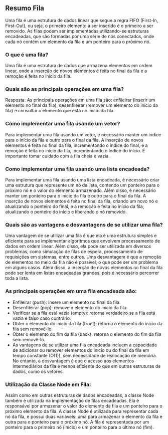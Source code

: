 ## Resumo Fila

Uma fila é uma estrutura de dados linear que segue a regra FIFO (First-In, First-Out), ou seja, o primeiro elemento a ser inserido é o primeiro a ser removido. As filas podem ser implementadas utilizando-se estruturas encadeadas, que são formadas por uma série de nós conectados, onde cada nó contém um elemento da fila e um ponteiro para o próximo nó.


### O que é uma fila?
Uma fila é uma estrutura de dados que armazena elementos em ordem linear, onde a inserção de novos elementos é feita no final da fila e a remoção é feita no início da fila.

### Quais são as principais operações em uma fila?
Resposta: As principais operações em uma fila são: enfileirar (inserir um elemento no final da fila), desenfileirar (remover um elemento do início da fila) e consultar o elemento que está no início da fila.

### Como implementar uma fila usando um vetor?
 Para implementar uma fila usando um vetor, é necessário manter um índice para o início da fila e outro para o final da fila. A inserção de novos elementos é feita no final da fila, incrementando o índice do final, e a remoção é feita no início da fila, incrementando o índice do início. É importante tomar cuidado com a fila cheia e vazia.

### Como implementar uma fila usando uma lista encadeada?
Para implementar uma fila usando uma lista encadeada, é necessário criar uma estrutura que represente um nó da lista, contendo um ponteiro para o próximo nó e o valor do elemento armazenado. Além disso, é necessário manter um ponteiro para o início da fila e outro para o final da fila. A inserção de novos elementos é feita no final da fila, criando um novo nó e atualizando o ponteiro do final, e a remoção é feita no início da fila, atualizando o ponteiro do início e liberando o nó removido.

### Quais são as vantagens e desvantagens de se utilizar uma fila?
Uma vantagem de se utilizar uma fila é que ela é uma estrutura simples e eficiente para se implementar algoritmos que envolvem processamento de dados em ordem linear. Além disso, ela pode ser utilizada em diversos problemas, como simulação de filas de espera, processamento de requisições em sistemas, entre outros. Uma desvantagem é que a remoção de elementos no meio da fila não é possível, o que pode ser um problema em alguns casos. Além disso, a inserção de novos elementos no final da fila pode ser lenta em listas encadeadas grandes, pois é necessário percorrer toda a lista.

### As principais operações em uma fila encadeada são:

* Enfileirar (push): insere um elemento no final da fila.
* Desenfileirar (pop): remove o elemento do início da fila.
* Verificar se a fila está vazia (empty): retorna verdadeiro se a fila está vazia e falso caso contrário.
* Obter o elemento do início da fila (front): retorna o elemento do início da fila sem removê-lo.
* Obter o elemento do fim da fila (back): retorna o elemento do fim da fila sem removê-lo.
* As vantagens de se utilizar uma fila encadeada incluem a capacidade de adicionar ou remover elementos do início ou do final da fila em tempo constante (O(1)), sem necessidade de realocação de memória. No entanto, a desvantagem é que o acesso aos elementos intermediários da fila é menos eficiente do que em outras estruturas de dados, como os vetores.

### Utilização da Classe Node em Fila:

Assim como em outras estruturas de dados encadeadas, a classe Node também é utilizada na implementação de filas encadeadas. Ela é responsável por armazenar o valor do elemento da fila e um ponteiro para o próximo elemento da fila.
A classe Node é utilizada para representar cada nó da fila, e possui duas variáveis: uma para armazenar o elemento da fila e outra para o ponteiro para o próximo nó. A fila é representada por um ponteiro para o primeiro nó (início) e um ponteiro para o último nó (fim).
